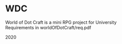 # WDC
World of Dot Craft is a mini RPG project for University\
Requirements in worldOfDotCraft/req.pdf

2020
